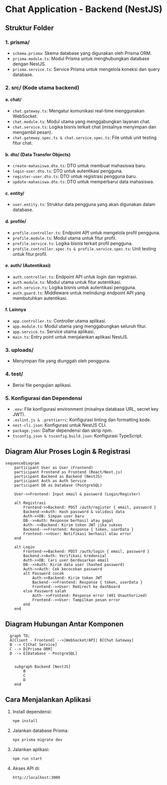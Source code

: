 # Chat Application - Backend (NestJS)

## Struktur Folder

### 1. **prisma/**
   - `schema.prisma`: Skema database yang digunakan oleh Prisma ORM.
   - `prisma.module.ts`: Modul Prisma untuk menghubungkan database dengan NestJS.
   - `prisma.service.ts`: Service Prisma untuk mengelola koneksi dan query database.

### 2. **src/** (Kode utama backend)
#### a. **chat/**
   - `chat.gateway.ts`: Mengatur komunikasi real-time menggunakan WebSocket.
   - `chat.module.ts`: Modul utama yang menggabungkan layanan chat.
   - `chat.service.ts`: Logika bisnis terkait chat (misalnya menyimpan dan mengambil pesan).
   - `chat.gateway.spec.ts & chat.service.spec.ts`: File untuk unit testing fitur chat.

#### b. **dto/** (Data Transfer Objects)
   - `create-mahasiswa.dto.ts`: DTO untuk membuat mahasiswa baru.
   - `login-user.dto.ts`: DTO untuk autentikasi pengguna.
   - `register-user.dto.ts`: DTO untuk registrasi pengguna baru.
   - `update-mahasiswa.dto.ts`: DTO untuk memperbarui data mahasiswa.

#### c. **entity/**
   - `user.entity.ts`: Struktur data pengguna yang akan digunakan dalam database.

#### d. **profile/**
   - `profile.controller.ts`: Endpoint API untuk mengelola profil pengguna.
   - `profile.module.ts`: Modul utama untuk fitur profil.
   - `profile.service.ts`: Logika bisnis terkait profil pengguna.
   - `profile.controller.spec.ts & profile.service.spec.ts`: Unit testing untuk fitur profil.

#### e. **auth/** (Autentikasi)
   - `auth.controller.ts`: Endpoint API untuk login dan registrasi.
   - `auth.module.ts`: Modul utama untuk fitur autentikasi.
   - `auth.service.ts`: Logika bisnis untuk autentikasi pengguna.
   - `auth.guard.ts`: Middleware untuk melindungi endpoint API yang membutuhkan autentikasi.

#### f. **Lainnya**
   - `app.controller.ts`: Controller utama aplikasi.
   - `app.module.ts`: Modul utama yang menggabungkan seluruh fitur.
   - `app.service.ts`: Service utama aplikasi.
   - `main.ts`: Entry point untuk menjalankan aplikasi NestJS.

### 3. **uploads/**
   - Menyimpan file yang diunggah oleh pengguna.

### 4. **test/**
   - Berisi file pengujian aplikasi.

### 5. **Konfigurasi dan Dependensi**
   - `.env`: File konfigurasi environment (misalnya database URL, secret key JWT).
   - `.eslint.js & .prettierrc`: Konfigurasi linting dan formatting kode.
   - `nest-cli.json`: Konfigurasi untuk NestJS CLI.
   - `package.json`: Daftar dependensi dan skrip npm.
   - `tsconfig.json & tsconfig.build.json`: Konfigurasi TypeScript.

## Diagram Alur Proses Login & Registrasi

```mermaid
sequenceDiagram
    participant User as User (Frontend)
    participant Frontend as Frontend (React/Next.js)
    participant Backend as Backend (NestJS)
    participant Auth as Auth Service
    participant DB as Database (PostgreSQL)

    User->>Frontend: Input email & password (Login/Register)
    
    alt Registrasi
        Frontend->>Backend: POST /auth/register { email, password }
        Backend->>Auth: Hash password & validasi data
        Auth->>DB: Simpan user baru
        DB-->>Auth: Response berhasil atau gagal
        Auth-->>Backend: Kirim token JWT jika sukses
        Backend-->>Frontend: Response { token, userData }
        Frontend-->>User: Notifikasi berhasil atau error
    end

    alt Login
        Frontend->>Backend: POST /auth/login { email, password }
        Backend->>Auth: Verifikasi kredensial
        Auth->>DB: Cari user berdasarkan email
        DB-->>Auth: Kirim data user (hashed password)
        Auth->>Auth: Cek kecocokan password
        alt Password cocok
            Auth->>Backend: Kirim token JWT
            Backend-->>Frontend: Response { token, userData }
            Frontend-->>User: Redirect ke dashboard
        else Password salah
            Auth-->>Frontend: Response error (401 Unauthorized)
            Frontend-->>User: Tampilkan pesan error
        end
    end
```

## Diagram Hubungan Antar Komponen

```mermaid
  graph TD;
  A[Client - Frontend] -->|WebSocket/API| B[Chat Gateway]
  B --> C[Chat Service]
  C --> D[Prisma ORM]
  D --> E[Database - PostgreSQL]

    
    subgraph Backend [NestJS]
        B
        C
        D
    end
```


## Cara Menjalankan Aplikasi

1. Install dependensi:
   ```bash
   npm install
   ```
2. Jalankan database Prisma:
   ```bash
   npx prisma migrate dev
   ```
3. Jalankan aplikasi:
   ```bash
   npm run start
   ```
4. Akses API di:
   ```
   http://localhost:3000
   ```

